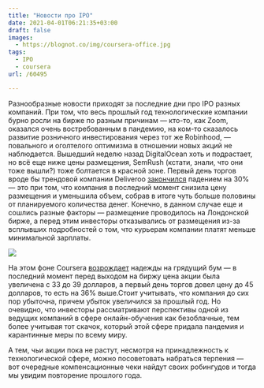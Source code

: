 ```yaml
---
title: "Новости про IPO"
date: 2021-04-01T06:21:35+03:00
draft: false
images:
  - https://blognot.co/img/coursera-office.jpg
tags:
  - IPO
  - coursera
url: /60495

---
```

Разнообразные новости приходят за последние дни про IPO разных компаний. При том, что весь прошлый год технологические компании бурно росли на бирже по разным причинам — кто-то, как Zoom, оказался очень востребованным в пандемию, на ком-то сказалось развитие розничного инвестирования через тот же Robinhood, — повального и оголтелого оптимизма в отношении новых акций не наблюдается. Вышедший неделю назад DigitalOcean хоть и подрастает, но всё еще ниже цены размещения, SemRush (кстати, знали, что они тоже вышли?) тоже болтается в красной зоне. Первый день торгов вроде бы трендовой компании Deliveroo [закончился](https://www.theinformation.com/briefings/f95dcb) падением на 30% — это при том, что компания в последний момент снизила цену размещения и уменьшила объем, собрав в итоге чуть больше половины от планируемого количества денег. Конечно, в данном случае еще и сошлись разные факторы — размещение проводилось на Лондонской бирже, а перед этим инвесторы отказывались от размещения из-за всплывших подробностей о том, что курьерам компании платят меньше минимальной зарплаты.

![](/img/coursera-office.jpg)

На этом фоне Coursera [возрождает](https://www.cnbc.com/2021/03/31/coursera-ipo-cour-begins-trading-on-the-nyse.html) надежды на грядущий бум — в последний момент перед выходом на биржу цена акции была увеличена с 33 до 39 долларов, а первый день торгов довел цену до 45 долларов, то есть на 36% выше.Стоит учитывать, что компания до сих пор убыточна, причем убыток увеличился за прошлый год. Но очевидно, что инвесторы рассматривают перспективы одной из ведущих компаний в сфере онлайн-обучения как безоблачные, тем более учитывая тот скачок, который этой сфере придала пандемия и карантинные меры по всему миру.

А тем, чьи акции пока не растут, несмотря на принадлежность к технологической сфере, можно посоветовать набраться терпения — вот очередные компенсационные чеки найдут своих робингудов и тогда мы увидим повторение прошлого года.
